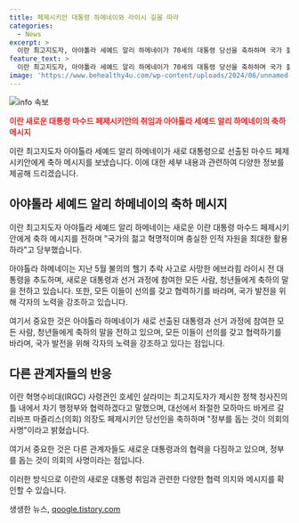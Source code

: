 ```yaml
---
title: 페제시키안 대통령 하메네이와 라이시 길을 따라
categories:
  - News
excerpt: >
  이란 최고지도자, 아야톨라 세예드 알리 하메네이가 70세의 대통령 당선을 축하하며 국가 젊고 혁명적이며 충실한 인적 자원을 활용하도록 당부했다. 아야톨라 하메네이는 공식 성명에서 지난 5월 불의의 헬기 추락 사고로 숨진 전 대통령을 회고하면서 신임 대통령에 축하를 전했다. 또한, 이번 선거에 출마했으나 결선 진출이 좌절된 인물들도 새로운 정부를 지원하겠다고 밝혔다. 최고지도자의 지침에 따라 향후 행정부와 협력할 의사를 밝혔으며, 혁명수비대(IRGC) 사령관 역시 협력 의지를 표명했다. (자료사진 출처: 로이터)
feature_text: >
  이란 최고지도자, 아야톨라 세예드 알리 하메네이가 70세의 대통령 당선을 축하하며 국가 젊고 혁명적이며 충실한 인적 자원을 활용하도록 당부했다. 아야톨라 하메네이는 공식 성명에서 지난 5월 불의의 헬기 추락 사고로 숨진 전 대통령을 회고하면서 신임 대통령에 축하를 전했다. 또한, 이번 선거에 출마했으나 결선 진출이 좌절된 인물들도 새로운 정부를 지원하겠다고 밝혔다. 최고지도자의 지침에 따라 향후 행정부와 협력할 의사를 밝혔으며, 혁명수비대(IRGC) 사령관 역시 협력 의지를 표명했다. (자료사진 출처: 로이터)
image: 'https://www.behealthy4u.com/wp-content/uploads/2024/06/unnamed-file.png'
---
```


<p><img src="https://www.behealthy4u.com/wp-content/uploads/2024/06/unnamed-file.png" alt="info 속보" /></p>

<p><b><span style="color: #ee2323;">이란 새로운 대통령 마수드 페제시키안의 취임과 아야톨라 세예드 알리 하메네이의 축하 메시지</span></b></p>

<p>이란 최고지도자 아야톨라 세예드 알리 하메네이가 새로 대통령으로 선출된 마수드 페제시키안에게 축하 메시지를 보냈습니다. 이에 대한 세부 내용과 관련하여 다양한 정보를 제공해 드리겠습니다.</p>

<h2 data-ke-size="size26">아야톨라 세예드 알리 하메네이의 축하 메시지</h2>

<p>이란 최고지도자 아야톨라 세예드 알리 하메네이는 새로운 이란 대통령 마수드 페제시키안에게 축하 메시지를 전하며 "국가의 젊고 혁명적이며 충실한 인적 자원을 최대한 활용하라"고 당부했습니다.</p>

<p data-ke-size="size16">아야톨라 하메네이는 지난 5월 불의의 헬기 추락 사고로 사망한 에브라힘 라이시 전 대통령을 추도하며, 새로운 대통령과 선거 과정에 참여한 모든 사람, 청년들에게 축하의 말을 전하고 있습니다. 또한, 모든 이들이 선의를 갖고 협력하기를 바라며, 국가 발전을 위해 각자의 노력을 강조하고 있습니다.</p>

<p>여기서 중요한 것은 아야톨라 하메네이가 새로 선출된 대통령과 선거 과정에 참여한 모든 사람, 청년들에게 축하의 말을 전하고 있으며, 모든 이들이 선의를 갖고 협력하기를 바라며, 국가 발전을 위해 각자의 노력을 강조하고 있다는 점입니다.</p>

<h2 data-ke-size="size26">다른 관계자들의 반응</h2>

<p>이란 혁명수비대(IRGC) 사령관인 호세인 살라미는 최고지도자가 제시한 정책 청사진의 틀 내에서 차기 행정부와 협력하겠다고 말했으며, 대선에서 좌절한 모하마드 바게르 갈리바프 마즐리스(의회) 의장도 페제시키안 당선인을 축하하며 "정부를 돕는 것이 의회의 사명"이라고 밝혔습니다.</p>

<p data-ke-size="size16">여기서 중요한 것은 다른 관계자들도 새로운 대통령과의 협력을 다짐하고 있으며, 정부를 돕는 것이 의회의 사명이라는 점입니다.</p>

<p>이러한 방식으로 이란의 새로운 대통령 취임과 관련한 다양한 협력 의지와 메시지를 확인할 수 있습니다.</p>
생생한 뉴스, <a href="https://qoogle.tistory.com" rel="dofollow">qoogle.tistory.com</a>


